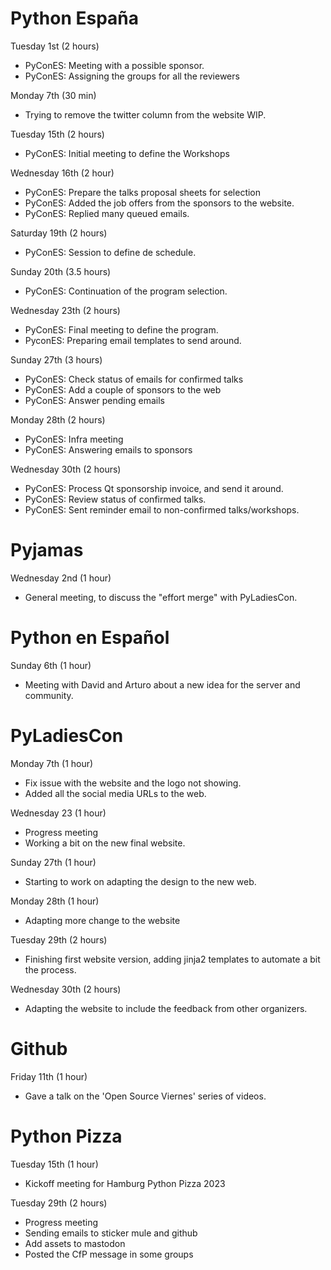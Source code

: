 # Python España

Tuesday 1st (2 hours)

* PyConES: Meeting with a possible sponsor.
* PyConES: Assigning the groups for all the reviewers

Monday 7th (30 min)

* Trying to remove the twitter column from the website WIP.

Tuesday 15th (2 hours)

* PyConES: Initial meeting to define the Workshops

Wednesday 16th (2 hour)

* PyConES: Prepare the talks proposal sheets for selection
* PyConES: Added the job offers from the sponsors to the website.
* PyConES: Replied many queued emails.

Saturday 19th (2 hours)

* PyConES: Session to define de schedule.

Sunday 20th (3.5 hours)

* PyConES: Continuation of the program selection.

Wednesday 23th (2 hours)

* PyConES: Final meeting to define the program.
* PyconES: Preparing email templates to send around.

Sunday 27th (3 hours)

* PyConES: Check status of emails for confirmed talks
* PyConES: Add a couple of sponsors to the web
* PyConES: Answer pending emails

Monday 28th (2 hours)

* PyConES: Infra meeting
* PyConES: Answering emails to sponsors

Wednesday 30th (2 hours)

* PyConES: Process Qt sponsorship invoice, and send it around.
* PyConES: Review status of confirmed talks.
* PyConES: Sent reminder email to non-confirmed talks/workshops.

# Pyjamas

Wednesday 2nd (1 hour)

* General meeting, to discuss the "effort merge" with PyLadiesCon.

# Python en Español

Sunday 6th (1 hour)

* Meeting with David and Arturo about a new idea for the server and community.

# PyLadiesCon

Monday 7th (1 hour)

* Fix issue with the website and the logo not showing.
* Added all the social media URLs to the web.

Wednesday 23 (1 hour)

* Progress meeting
* Working a bit on the new final website.

Sunday 27th (1 hour)

* Starting to work on adapting the design to the new web.

Monday 28th (1 hour)

* Adapting more change to the website

Tuesday 29th (2 hours)

* Finishing first website version, adding jinja2 templates to automate
  a bit the process.

Wednesday 30th (2 hours)

* Adapting the website to include the feedback from other organizers.

# Github

Friday 11th (1 hour)

* Gave a talk on the 'Open Source Viernes' series of videos.

# Python Pizza

Tuesday 15th (1 hour)

* Kickoff meeting for Hamburg Python Pizza 2023

Tuesday 29th (2 hours)

* Progress meeting
* Sending emails to sticker mule and github
* Add assets to mastodon
* Posted the CfP message in some groups
